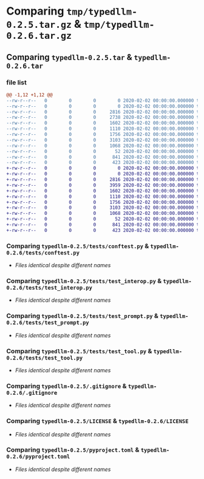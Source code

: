 # Comparing `tmp/typedllm-0.2.5.tar.gz` & `tmp/typedllm-0.2.6.tar.gz`

## Comparing `typedllm-0.2.5.tar` & `typedllm-0.2.6.tar`

### file list

```diff
@@ -1,12 +1,12 @@
--rw-r--r--   0        0        0        0 2020-02-02 00:00:00.000000 typedllm-0.2.5/HISTORY.md
--rw-r--r--   0        0        0        0 2020-02-02 00:00:00.000000 typedllm-0.2.5/tests/__init__.py
--rw-r--r--   0        0        0     2816 2020-02-02 00:00:00.000000 typedllm-0.2.5/tests/conftest.py
--rw-r--r--   0        0        0     2738 2020-02-02 00:00:00.000000 typedllm-0.2.5/tests/test_client.py
--rw-r--r--   0        0        0     1602 2020-02-02 00:00:00.000000 typedllm-0.2.5/tests/test_interop.py
--rw-r--r--   0        0        0     1110 2020-02-02 00:00:00.000000 typedllm-0.2.5/tests/test_prompt.py
--rw-r--r--   0        0        0     1756 2020-02-02 00:00:00.000000 typedllm-0.2.5/tests/test_tool.py
--rw-r--r--   0        0        0     3103 2020-02-02 00:00:00.000000 typedllm-0.2.5/.gitignore
--rw-r--r--   0        0        0     1068 2020-02-02 00:00:00.000000 typedllm-0.2.5/LICENSE
--rw-r--r--   0        0        0       52 2020-02-02 00:00:00.000000 typedllm-0.2.5/README.md
--rw-r--r--   0        0        0      841 2020-02-02 00:00:00.000000 typedllm-0.2.5/pyproject.toml
--rw-r--r--   0        0        0      423 2020-02-02 00:00:00.000000 typedllm-0.2.5/PKG-INFO
+-rw-r--r--   0        0        0        0 2020-02-02 00:00:00.000000 typedllm-0.2.6/HISTORY.md
+-rw-r--r--   0        0        0        0 2020-02-02 00:00:00.000000 typedllm-0.2.6/tests/__init__.py
+-rw-r--r--   0        0        0     2816 2020-02-02 00:00:00.000000 typedllm-0.2.6/tests/conftest.py
+-rw-r--r--   0        0        0     3959 2020-02-02 00:00:00.000000 typedllm-0.2.6/tests/test_client.py
+-rw-r--r--   0        0        0     1602 2020-02-02 00:00:00.000000 typedllm-0.2.6/tests/test_interop.py
+-rw-r--r--   0        0        0     1110 2020-02-02 00:00:00.000000 typedllm-0.2.6/tests/test_prompt.py
+-rw-r--r--   0        0        0     1756 2020-02-02 00:00:00.000000 typedllm-0.2.6/tests/test_tool.py
+-rw-r--r--   0        0        0     3103 2020-02-02 00:00:00.000000 typedllm-0.2.6/.gitignore
+-rw-r--r--   0        0        0     1068 2020-02-02 00:00:00.000000 typedllm-0.2.6/LICENSE
+-rw-r--r--   0        0        0       52 2020-02-02 00:00:00.000000 typedllm-0.2.6/README.md
+-rw-r--r--   0        0        0      841 2020-02-02 00:00:00.000000 typedllm-0.2.6/pyproject.toml
+-rw-r--r--   0        0        0      423 2020-02-02 00:00:00.000000 typedllm-0.2.6/PKG-INFO
```

### Comparing `typedllm-0.2.5/tests/conftest.py` & `typedllm-0.2.6/tests/conftest.py`

 * *Files identical despite different names*

### Comparing `typedllm-0.2.5/tests/test_interop.py` & `typedllm-0.2.6/tests/test_interop.py`

 * *Files identical despite different names*

### Comparing `typedllm-0.2.5/tests/test_prompt.py` & `typedllm-0.2.6/tests/test_prompt.py`

 * *Files identical despite different names*

### Comparing `typedllm-0.2.5/tests/test_tool.py` & `typedllm-0.2.6/tests/test_tool.py`

 * *Files identical despite different names*

### Comparing `typedllm-0.2.5/.gitignore` & `typedllm-0.2.6/.gitignore`

 * *Files identical despite different names*

### Comparing `typedllm-0.2.5/LICENSE` & `typedllm-0.2.6/LICENSE`

 * *Files identical despite different names*

### Comparing `typedllm-0.2.5/pyproject.toml` & `typedllm-0.2.6/pyproject.toml`

 * *Files identical despite different names*

